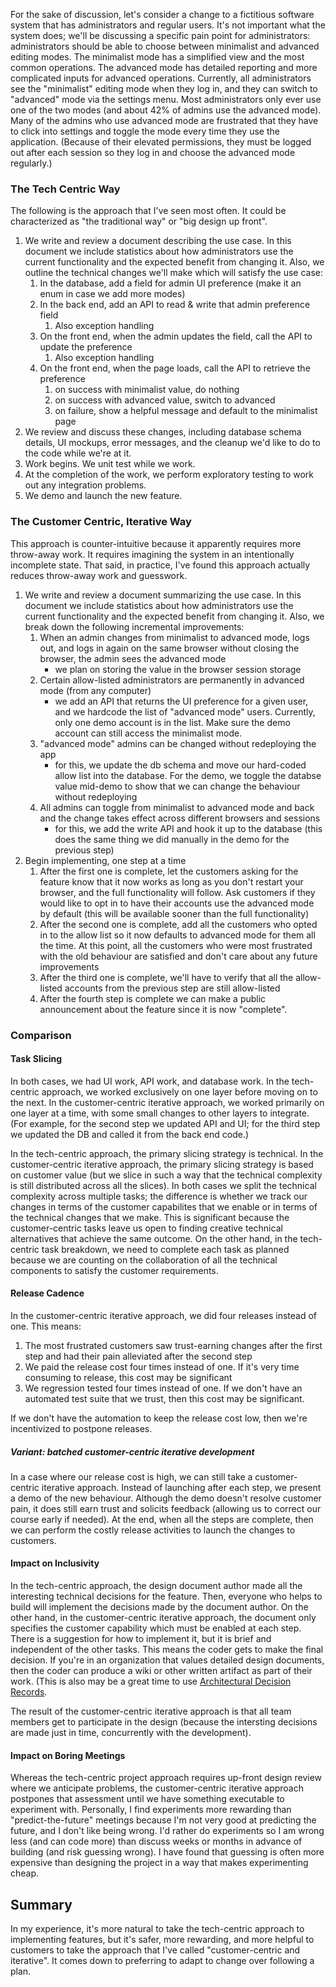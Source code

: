 For the sake of discussion, let's consider a change to a fictitious software
system that has administrators and regular users. It's not important what the
system does; we'll be discussing a specific pain point for administrators:
administrators should be able to choose between minimalist and advanced editing
modes.  The minimalist mode has a simplified view and the most common
operations. The advanced mode has detailed reporting and more complicated inputs
for advanced operations. Currently, all administrators see the "minimalist"
editing mode when they log in, and they can switch to "advanced" mode via the
settings menu.  Most administrators only ever use one of the two modes (and
about 42% of admins use the advanced mode). Many of the admins who use advanced
mode are frustrated that they have to click into settings and toggle the mode
every time they use the application. (Because of their elevated permissions,
they must be logged out after each session so they log in and choose the
advanced mode regularly.)

### The Tech Centric Way

The following is the approach that I've seen most often. It could be
characterized as "the traditional way" or "big design up front".

1. We write and review a document describing the use case. In this document we
   include statistics about how administrators use the current functionality and
   the expected benefit from changing it. Also, we outline the technical changes
   we'll make which will satisfy the use case:
   1. In the database, add a field for admin UI preference (make it an enum in
      case we add more modes)
   2. In the back end, add an API to read & write that admin preference field
      1. Also exception handling
   3. On the front end, when the admin updates the field, call the API to
      update the preference
      1. Also exception handling
   4. On the front end, when the page loads, call the API to retrieve the
      preference
      1. on success with minimalist value, do nothing
      2. on success with advanced value, switch to advanced
      3. on failure, show a helpful message and default to the minimalist page
2. We review and discuss these changes, including database schema details, UI
   mockups, error messages, and the cleanup we'd like to do to the code while
   we're at it.
3. Work begins. We unit test while we work.
4. At the completion of the work, we perform exploratory testing to work out any
   integration problems.
5. We demo and launch the new feature.

### The Customer Centric, Iterative Way

This approach is counter-intuitive because it apparently requires more
throw-away work. It requires imagining the system in an intentionally incomplete
state. That said, in practice, I've found this approach actually reduces
throw-away work and guesswork. 

1. We write and review a document summarizing the use case. In this document we
   include statistics about how administrators use the current functionality and
   the expected benefit from changing it. Also, we break down the following
   incremental improvements:
    1. When an admin changes from minimalist to advanced mode, logs out, and
       logs in again on the same browser without closing the browser, the
       admin sees the advanced mode
       - we plan on storing the value in the browser session storage
    2. Certain allow-listed administrators are permanently in advanced mode
       (from any computer)
       - we add an API that returns the UI preference for a given user, and
         we hardcode the list of "advanced mode" users. Currently, only one
         demo account is in the list. Make sure the demo account can still
         access the minimalist mode. 
    3. "advanced mode" admins can be changed without redeploying the app
       - for this, we update the db schema and move our hard-coded allow
         list into the database. For the demo, we toggle the databse value
         mid-demo to show that we can change the behaviour without
         redeploying
    4. All admins can toggle from minimalist to advanced mode and back and the
       change takes effect across different browsers and sessions
       - for this, we add the write API and hook it up to the database (this
         does the same thing we did manually in the demo for the previous
         step)
2. Begin implementing, one step at a time
   1. After the first one is complete, let the customers asking for the feature
      know that it now works as long as you don't restart your browser, and the
      full functionality will follow. Ask customers if they would like to opt in
      to have their accounts use the advanced mode by default (this will be
      available sooner than the full functionality)
   2. After the second one is complete, add all the customers who opted in to the
      allow list so it now defaults to advanced mode for them all the time. At
      this point, all the customers who were most frustrated with the old
      behaviour are satisfied and don't care about any future improvements
   3. After the third one is complete, we'll have to verify that all the
      allow-listed accounts from the previous step are still allow-listed
   4. After the fourth step is complete we can make a public announcement about
      the feature since it is now "complete".

### Comparison

#### Task Slicing

In both cases, we had UI work, API work, and database work. In the tech-centric
approach, we worked exclusively on one layer before moving on to the next. In
the customer-centric iterative approach, we worked primarily on one layer at a
time, with some small changes to other layers to integrate. (For example, for
the second step we updated API and UI; for the third step we updated the DB and
called it from the back end code.)

In the tech-centric approach, the primary slicing strategy is technical. In the
customer-centric iterative approach, the primary slicing strategy is based on
customer value (but we slice in such a way that the technical complexity is
still distributed across all the slices). In both cases we split the technical
complexity across multiple tasks; the difference is whether we track our changes
in terms of the customer capabilites that we enable or in terms of the technical
changes that we make. This is significant because the customer-centric tasks
leave us open to finding creative technical alternatives that achieve the same
outcome. On the other hand, in the tech-centric task breakdown, we need to
complete each task as planned because we are counting on the collaboration of
all the technical components to satisfy the customer requirements.

#### Release Cadence

In the customer-centric iterative approach, we did four releases instead of one. This
means:
  1. The most frustrated customers saw trust-earning changes after the first
     step and had their pain alleviated after the second step
  2. We paid the release cost four times instead of one. If it's very time
     consuming to release, this cost may be significant
  3. We regression tested four times instead of one. If we don't have an
     automated test suite that we trust, then this cost may be significant.

If we don't have the automation to keep the release cost low, then we're
incentivized to postpone releases.

##### Variant: batched customer-centric iterative development

In a case where our release cost is high, we can still take a customer-centric
iterative approach. Instead of launching after each step, we present a demo of
the new behaviour. Although the demo doesn't resolve customer pain, it does
still earn trust and solicits feedback (allowing us to correct our course early
if needed). At the end, when all the steps are complete, then we can perform the
costly release activities to launch the changes to customers. 

#### Impact on Inclusivity

In the tech-centric approach, the design document author made all the
interesting technical decisions for the feature. Then, everyone who helps to
build will implement the decisions made by the document author. On the other
hand, in the customer-centric iterative approach, the document only specifies
the customer capability which must be enabled at each step. There is a
suggestion for how to implement it, but it is brief and independent of the other
tasks. This means the coder gets to make the final decision. If you're in an
organization that values detailed design documents, then the coder can produce a
wiki or other written artifact as part of their work. (This is also may be a great time
to use [Architectural Decision Records](https://adr.github.io/). 

The result of the customer-centric iterative approach is that all team members
get to participate in the design (because the intersting decisions are made just
in time, concurrently with the development).

#### Impact on Boring Meetings

Whereas the tech-centric project approach requires up-front design review where
we anticipate problems, the customer-centric iterative approach postpones that
assessment until we have something executable to experiment with. Personally, I
find experiments more rewarding than "predict-the-future" meetings because I'm
not very good at predicting the future, and I don't like being wrong. I'd rather
do experiments so I am wrong less (and can code more) than discuss weeks or
months in advance of building (and risk guessing wrong). I have found that
guessing is often more expensive than designing the project in a way that makes
experimenting cheap. 

## Summary

In my experience, it's more natural to take the tech-centric approach to
implementing features, but it's safer, more rewarding, and more helpful to
customers to take the approach that I've called "customer-centric and
iterative". It comes down to preferring to adapt to change over following a
plan.
